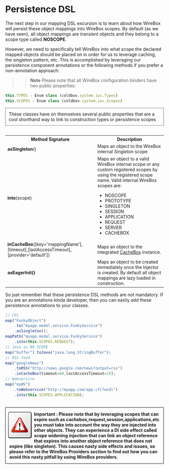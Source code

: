 # Persistence DSL

The next step in our mapping DSL excursion is to learn about how WireBox will persist these object mappings into WireBox scopes. By default (as we have seen), all object mappings are transient objects and they belong to a scope type called **NOSCOPE**.

However, we need to specifically tell WireBox into what scope the declared mapped objects should be placed on in order for us to leverage caching, the singleton pattern, etc. This is accomplished by leveraging our persistence component annotations or the following methods if you prefer a non-annotation approach:

>> **Note** Please note that all WireBox configuration binders have two public properties:

```js
this.TYPES - Enum class (coldbox.system.ioc.Types)
this.SCOPES - Enum class (coldbox.system.ioc.Scopes)
```
<div style="border:1px dashed">
    <p style="margin:10px">
These classes have on themselves several public properties that are a cool shorthand way to link to construction types or persistence scopes
    </p>
</div>
<br>
<table class="tablelisting" cellpadding="5">
<tbody><tr>
<th><b>Method Signature</b> </th>
<th><b>Description</b> </th></tr>
<tr>
<td><b>asSingleton</b>() </td>
<td>Maps an object to the WireBox internal <i>Singleton</i> scope</td></tr>
<tr>
<td><b>into</b>(scope) </td>
<td>Maps an object to a valid WireBox internal scope or any custom registered scopes by using the registered scope name. Valid internal WireBox scopes are:
<ul>
<li>NOSCOPE</li>
<li>PROTOTYPE</li>
<li>SINGLETON</li>
<li>SESSION</li>
<li>APPLICATION</li>
<li>REQUEST </li>
<li>SERVER </li>
<li>CACHEBOX </li></ul></td></tr>
<tr>
<td><b>inCacheBox</b>([key='mappingName'],[timeout],[lastAccessTimeout],[provider='default']) </td>
<td>Maps an object to the integrated <a href="wiki/CacheBox.cfm">CacheBox</a> instance.</td></tr>
<tr>
<td><b>asEagerInit()</b> </td>
<td>Maps an object to be created immediately once the Injector is created. By default all object mappings are lazy loaded in construction.</td></tr></tbody></table>

So just remember that these persistence DSL methods are not mandatory. If you are an annotations kinda developer, then you can easily add these persistence annotations to your classes.

```javascript
// CFC
map("FunkyObject")
	.to("myapp.model.service.FunkyService")
	.asSingleton();
mapPath("myapp.model.service.FunkyService")
	.into(this.SCOPES.REQUEST);
// Java as NO SCOPE
map("buffer").toJava("java.lang.StringBuffer");
// RSS feed
map("googleNews")
	.toRSS("http://news.google.com/news?output=rss")
	.inCacheBox(timeout=60,lastAccessTimeout=15);
// Webservice
map("myWS")
	.toWebservice("http://myapp.com/app.cfc?wsdl")
	.into(this.SCOPES.APPLICATION);
```
<br>
<div style="border: 1px solid black">
<img src="../images/icon_important.png" width="18%" style="float:left;margin-top:10px"><p style="margin:12px"><b>
Important : Please note that by leveraging scopes that can expire such as cachebox,request,session,applications,etc you must take into account the way they are injected into other objects. They can experience a DI side effect called scope widening injection that can link an object reference that expires into another object reference that does not expire (like singleton). This causes nasty side effects and issues, so please refer to the WireBox Providers section to find out how you can avoid this nasty pitfall by using WireBox providers.  </b></p>
<div style="clear:both"></div>
</div>
<br>
